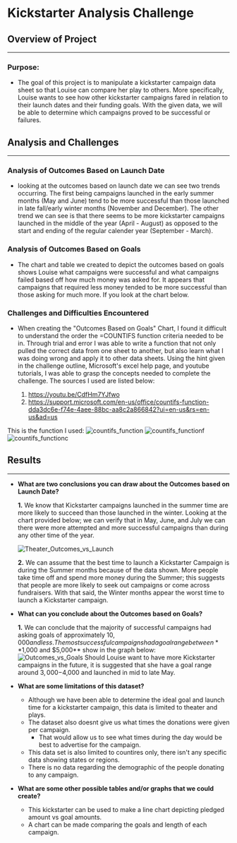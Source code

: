 # Kickstarter Analysis Challenge

## Overview of Project
----------------------------------------------------------
### Purpose:

- The goal of this project is to manipulate a kickstarter campaign data sheet so that Louise can compare her play to others. More specifically, Louise wants to see how other kickstarter campaigns fared in relation to their launch dates and their funding goals. With the given data, we will be able to determine which campaigns proved to be successful or failures.   

## Analysis and Challenges
----------------------------------------------------------
### Analysis of Outcomes Based on Launch Date

- looking at the outcomes based on launch date we can see two trends occurring. The first being campaigns launched in the early summer months (May and June) tend to be more successful than those launched in late fall/early winter months (November and December). The other trend we can see is that there seems to be more kickstarter campaigns launched in the middle of the year (April - August) as opposed to the start and ending of the regular calender year (September - March). 

### Analysis of Outcomes Based on Goals

- The chart and table we created to depict the outcomes based on goals shows Louise what campaigns were successful and what campaigns failed based off how much money was asked for. It appears that campaigns that required less money tended to be more successful than those asking for much more. If you look at the chart below. 

### Challenges and Difficulties Encountered

- When creating the "Outcomes Based on Goals" Chart, I found it difficult to understand the order the =COUNTIFS function criteria needed to be in. Through trial and error I was able to write a function that not only pulled the correct data from one sheet to another, but also learn what I was doing wrong and apply it to other data sheets. Using the hint given in the challenge outline, Microsoft's excel help page, and youtube tutorials, I was able to grasp the concepts needed to complete the challenge. The sources I used are listed below:

	1. https://youtu.be/CdfHm7YJfwo 
	2. https://support.microsoft.com/en-us/office/countifs-function-dda3dc6e-f74e-4aee-88bc-aa8c2a866842?ui=en-us&rs=en-us&ad=us 

This is the function I used: ![countifs_function](https://user-images.githubusercontent.com/80081906/131269362-577ed6d0-69ad-40bb-8c0b-3f989206c0c0.PNG)
![countifs_functionf](https://user-images.githubusercontent.com/80081906/131269407-d702660d-0016-430c-b454-42d29897115e.PNG)
![countifs_functionc](https://user-images.githubusercontent.com/80081906/131269427-82ebb0b6-b375-42ab-bb3c-94dd1940c877.PNG)



## Results
----------------------------------------------------------
- **What are two conclusions you can draw about the Outcomes based on Launch Date?**

	**1.** We know that Kickstarter campaigns launched in the summer time are more likely to succeed than those launched in the winter. Looking at the chart provided below; we can verify that in May, June, and July we can there were more attempted and more successful campaigns than during any other time of the year.
	
	![Theater_Outcomes_vs_Launch](https://user-images.githubusercontent.com/80081906/131268468-1f5d5605-f3f8-4708-925d-70dee5cbea10.png)

	**2.** We can assume that the best time to launch a Kickstarter Campaign is during the Summer months because of the data shown. More people take time off and spend more money during the Summer; this suggests that people are more likely to seek out campaigns or come across fundraisers. With that said, the Winter months appear the worst time to launch a Kickstarter campaign.  

- **What can you conclude about the Outcomes based on Goals?**

	**1.** We can conclude that the majority of successful campaigns had asking goals of approximately $10,000 and less.  The most successful campaigns had a goal range between **$1,000 and $5,000** show in the graph below:  
	![Outcomes_vs_Goals](https://user-images.githubusercontent.com/80081906/131269001-442049f4-9148-4706-9e2c-0dfad8625222.png)
	Should Louise want to have more Kickstarter campaigns in the future, it is suggested that she have a goal range around $3,000-$4,000 and launched in mid to late May.


- **What are some limitations of this dataset?**
	
	-  Although we have been able to determine the ideal goal and launch time for a kickstarter campaign, this data is limited to theater and plays. 
	- The dataset also doesnt give us what times the donations were given per campaign. 
		- That would allow us to see what times during the day would be best to advertise for the campaign.  
	- This data set is also limited to countires only, there isn't any specific data showing states or regions. 
	- There is no data regarding the demographic of the people donating to any campaign. 
	
- **What are some other possible tables and/or graphs that we could create?**
	
	- This kickstarter can be used to make a line chart depicting pledged amount vs goal amounts.
	- A chart can be made comparing the goals and length of each campaign. 
